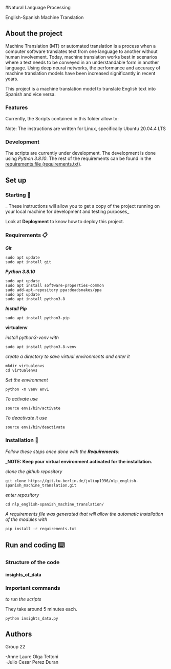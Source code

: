 #Natural Language Processing 

English-Spanish Machine Translation

## About the project
Machine Translation (MT) or automated translation is a process when a computer software translates text from one language to another without human involvement. Today, machine translation works best in scenarios where a text needs to be conveyed in an understandable form in another language. Using deep neural networks, the performance and accuracy of machine translation models have been increased significantly in recent years.

This project is a machine translation model to translate English text into Spanish and vice versa.


### Features

Currently, the Scripts contained in this folder allow to:


Note:
The instructions are written for Linux, specifically Ubuntu 20.04.4 LTS 

### Development
The scripts are currently under development. The development is done using *Python 3.8.10*. The rest of the requirements can be found in the [requirements file (requirements.txt)](requirements.txt).

## Set up

### Starting 🚀

_
These instructions will allow you to get a copy of the project running on your local machine for development and testing purposes_

Look at **Deployment** to know how to deploy this project.


### Requirements 📋

_**Git**_

```
sudo apt update
sudo apt install git
```

_**Python 3.8.10**_
```
sudo apt update
sudo apt install software-properties-common
sudo add-apt-repository ppa:deadsnakes/ppa
sudo apt update
sudo apt install python3.8
```

_**Install Pip**_
```
sudo apt install python3-pip
```


**virtualenv**

_install python3-venv with_
```
sudo apt install python3.8-venv
```

_create a directory to save virtual environments and enter it_
```
mkdir virtualenvs
cd virtualenvs
```

_Set the environment_
```
python -m venv env1
```

_To activate use_
```
source env1/bin/activate
```

_To deactivate it use_
```
source env1/bin/deactivate
```

### Installation 🔧

_Follow these steps once done with the **Requirements**:_

_**NOTE: Keep your virtual environment activated for the installation.**



_clone the github repository_

```
git clone https://git.tu-berlin.de/juliop1996/nlp_english-spanish_machine_translation.git
```

_enter repository_

```
cd nlp_english-spanish_machine_translation/
```




_A requirements file was generated that will allow the automatic installation of the modules with_

```
pip install -r requirements.txt
```

## Run and coding ⌨️

### Structure of the code


#### insights_of_data






### Important commands

_to run the scripts_

They take around 5 minutes each.

```
python insights_data.py
```


## Authors

Group 22

-Anne Laure Olga Tettoni\
-Julio Cesar Perez Duran